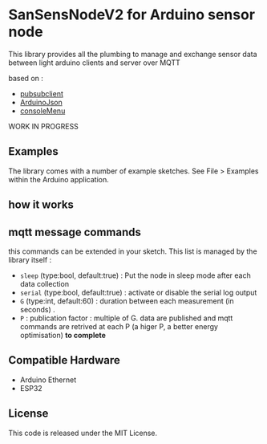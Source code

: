 # SanSensNodeV2 for Arduino sensor node 

This library provides all the plumbing to manage and exchange sensor data between light arduino clients and server over MQTT 


based on : 
+ [pubsubclient](https://github.com/knolleary/pubsubclient.git)
+ [ArduinoJson](https://github.com/bblanchon/ArduinoJson.git)
+ [consoleMenu](git@github.com:simonAndre/consoleMenu.git)


WORK IN PROGRESS

## Examples

The library comes with a number of example sketches. See File > Examples
within the Arduino application.

## how it works

## mqtt message commands

this commands can be extended in your sketch.
This list is managed by the library itself : 
+ `sleep` (type:bool, default:true) : Put the node in sleep mode after each data collection
+ `serial` (type:bool, default:true) : activate or disable the serial log output 
+ `G` (type:int, default:60) : duration between each measurement (in seconds) .
+ `P` : publication factor : multiple of G. data are published and mqtt commands are retrived at each P (a higer P, a better energy optimisation)
**to complete**


## Compatible Hardware


 - Arduino Ethernet
 - ESP32

## License

This code is released under the MIT License.